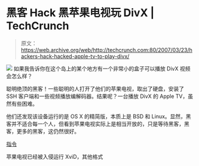 # 黑客 Hack 黑苹果电视玩 DivX | TechCrunch

> 原文：<https://web.archive.org/web/http://techcrunch.com:80/2007/03/23/hackers-hack-hacked-apple-tv-to-play-divx/>

![](img/40d7223b41642717d1f5b312fff87bdf.png)
如果我告诉你在这个岛上的某个地方有一个非常小的盒子可以播放 DivX 视频会怎么样？

聪明绝顶的黑客！一些聪明的人打开了他们的苹果电视，取出了硬盘，安装了 SSH 客户端和一些视频播放编解码器。结果呢？一台播放 DivX 的 Apple TV，虽然有些困难。

他们还发现该设备运行的是 OS X 的精简版，本质上是 BSD 和 Linux。显然，黑客并不适合每一个人，但看到苹果电视实际上是相当开放的，只是等待黑客，黑客，更多的黑客，这仍然很好。

[指令](https://web.archive.org/web/20151016132041/http://forums.somethingawful.com/showthread.php?s=&threadid=2391956)

苹果电视已经被入侵运行 XviD，其他格式